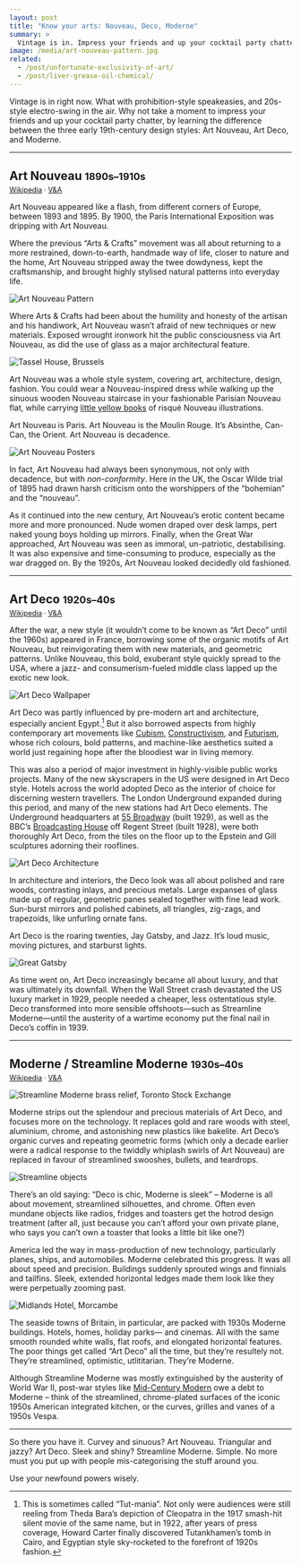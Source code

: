 ```yaml
---
layout: post
title: "Know your arts: Nouveau, Deco, Moderne"
summary: >
  Vintage is in. Impress your friends and up your cocktail party chatter, by learning the difference between the three early 19th-century design styles: Art Nouveau, Art Deco, and Moderne.
image: /media/art-nouveau-pattern.jpg
related:
  - /post/unfortunate-exclusivity-of-art/
  - /post/liver-grease-oil-chemical/
---
```


Vintage is in right now. What with prohibition-style speakeasies, and 20s-style electro-swing in the air. Why not take a moment to impress your friends and up your cocktail party chatter, by learning the difference between the three early 19th-century design styles: Art Nouveau, Art Deco, and Moderne.

<hr class="stars">

## Art Nouveau <small>1890s–1910s</small>

<p style="margin-top: -1em; font-size: 0.9em;"><a href="https://en.wikipedia.org/wiki/Art_Nouveau">Wikipedia</a> · <a href="http://www.vam.ac.uk/page/a/art-nouveau/">V&amp;A</a></p>

Art Nouveau appeared like a flash, from different corners of Europe, between 1893 and 1895. By 1900, the Paris International Exposition was dripping with Art Nouveau.

Where the previous “Arts & Crafts” movement was all about returning to a more restrained, down-to-earth, handmade way of life, closer to nature and the home, Art Nouveau stripped away the twee dowdyness, kept the craftsmanship, and brought highly stylised natural patterns into everyday life.

![Art Nouveau Pattern](/media/art-nouveau-pattern.jpg)

Where Arts & Crafts had been about the humility and honesty of the artisan and his handiwork, Art Nouveau wasn’t afraid of new techniques or new materials. Exposed wrought ironwork hit the public consciousness via Art Nouveau, as did the use of glass as a major architectural feature.

![Tassel House, Brussels](/media/tassel-house.jpg)

Art Nouveau was a whole style system, covering art, architecture, design, fashion. You could wear a Nouveau-inspired dress while walking up the sinuous wooden Nouveau staircase in your fashionable Parisian Nouveau flat, while carrying [little yellow books](https://en.wikipedia.org/wiki/The_Yellow_Book) of risqué Nouveau illustrations.

Art Nouveau is Paris. Art Nouveau is the Moulin Rouge. It’s Absinthe, Can-Can, the Orient. Art Nouveau is decadence.

![Art Nouveau Posters](/media/art-nouveau-posters.jpg)

In fact, Art Nouveau had always been synonymous, not only with decadence, but with *non-conformity*. Here in the UK, the Oscar Wilde trial of 1895 had drawn harsh criticism onto the worshippers of the “bohemian” and the “nouveau”.

As it continued into the new century, Art Nouveau’s erotic content became more and more pronounced. Nude women draped over desk lamps, pert naked young boys holding up mirrors. Finally, when the Great War approached, Art Nouveau was seen as immoral, un-patriotic, destabilising. It was also expensive and time-consuming to produce, especially as the war dragged on. By the 1920s, Art Nouveau looked decidedly old fashioned.

<hr class="stars">

## Art Deco <small>1920s–40s</small>

<p style="margin-top: -1em; font-size: 0.9em;"><a href="https://en.wikipedia.org/wiki/Art_Deco">Wikipedia</a> · <a href="http://www.vam.ac.uk/page/a/art-deco/">V&amp;A</a></p>

After the war, a new style (it wouldn’t come to be known as “Art Deco” until the 1960s) appeared in France, borrowing some of the organic motifs of Art Nouveau, but reinvigorating them with new materials, and geometric patterns. Unlike Nouveau, this bold, exuberant style quickly spread to the USA, where a jazz- and consumerism-fueled middle class lapped up the exotic new look.

![Art Deco Wallpaper](/media/art-deco-wallpaper.jpg)

Art Deco was partly influenced by pre-modern art and architecture, especially ancient Egypt.[^1] But it also borrowed aspects from highly contemporary art movements like [Cubism](http://www.tate.org.uk/learn/online-resources/glossary/c/cubism), [Constructivism](http://www.tate.org.uk/learn/online-resources/glossary/c/constructivism), and [Futurism](http://www.tate.org.uk/learn/online-resources/glossary/f/futurism), whose rich colours, bold patterns, and machine-like aesthetics suited a world just regaining hope after the bloodiest war in living memory.

[^1]: This is sometimes called “Tut-mania”. Not only were audiences were still reeling from Theda Bara’s depiction of Cleopatra in the 1917 smash-hit silent movie of the same name, but in 1922, after years of press coverage, Howard Carter finally discovered Tutankhamen’s tomb in Cairo, and Egyptian style sky-rocketed to the forefront of 1920s fashion.

This was also a period of major investment in highly-visible public works projects. Many of the new skyscrapers in the US were designed in Art Deco style. Hotels across the world adopted Deco as the interior of choice for discerning western travellers. The London Underground expanded during this period, and many of the new stations had Art Deco elements. The Underground headquarters at [55 Broadway](https://en.wikipedia.org/wiki/55_Broadway) (built 1929), as well as the BBC’s [Broadcasting House](https://en.wikipedia.org/wiki/Broadcasting_House) off Regent Street (built 1928), were both thoroughly Art Deco, from the tiles on the floor up to the Epstein and Gill sculptures adorning their rooflines.

![Art Deco Architecture](/media/art-deco-architecture.jpg)

In architecture and interiors, the Deco look was all about polished and rare woods, contrasting inlays, and precious metals. Large expanses of glass made up of regular, geometric panes sealed together with fine lead work. Sun-burst mirrors and polished cabinets, all triangles, zig-zags, and trapezoids, like unfurling ornate&nbsp;fans.

Art Deco is the roaring twenties, Jay Gatsby, and Jazz. It’s loud music, moving pictures, and starburst lights.

![Great Gatsby](/media/great-gatsby.jpg)

As time went on, Art Deco increasingly became all about luxury, and that was ultimately its downfall. When the Wall Street crash devastated the US luxury market in 1929, people needed a cheaper, less ostentatious style. Deco transformed into more sensible offshoots—such as Streamline Moderne—until the austerity of a wartime economy put the final nail in Deco’s coffin in 1939.

<hr class="stars">

## Moderne / Streamline Moderne <small>1930s–40s</small>

<p style="margin-top: -1em; font-size: 0.9em;"><a href="https://en.wikipedia.org/wiki/Streamline_Moderne">Wikipedia</a> · <a href="http://www.vam.ac.uk/content/articles/a/art-deco-exotic-and-moderne/">V&amp;A</a></p>

![Streamline Moderne brass relief, Toronto Stock Exchange](/media/moderne-brass-relief.jpg)

Moderne strips out the splendour and precious materials of Art Deco, and focuses more on the technology. It replaces gold and rare woods with steel, aluminium, chrome, and astonishing new plastics like bakelite. Art Deco’s organic curves and repeating geometric forms (which only a decade earlier were a radical response to the twiddly whiplash swirls of Art Nouveau) are replaced in favour of streamlined swooshes, bullets, and teardrops.

![Streamline objects](/media/streamline-objects.jpg)

There’s an old saying: “Deco is chic, Moderne is sleek” – Moderne is all about movement, streamlined silhouettes, and chrome. Often even mundane objects like radios, fridges and toasters get the hotrod design treatment (after all, just because you can’t afford your own private plane, who says you can’t own a toaster that looks a little bit like one?)

America led the way in mass-production of new technology, particularly planes, ships, and automobiles. Moderne celebrated this progress. It was all about speed and precision. Buildings suddenly sprouted wings and finnials and tailfins. Sleek, extended horizontal ledges made them look like they were perpetually zooming past.

![Midlands Hotel, Morcambe](/media/midlands-hotel-morcambe.jpg)

The seaside towns of Britain, in particular, are packed with 1930s Moderne buildings. Hotels, homes, holiday parks— and cinemas. All with the same smooth rounded white walls, flat roofs, and elongated horizontal features. The poor things get called “Art Deco” all the time, but they’re resultely not. They’re streamlined, optimistic, utlititarian. They’re Moderne.

Although Streamline Moderne was mostly extinguished by the austerity of World War II, post-war styles like [Mid-Century Modern](https://en.wikipedia.org/wiki/Mid-century_modern) owe a debt to Moderne – think of the streamlined, chrome-plated surfaces of the iconic 1950s American integrated kitchen, or the curves, grilles and vanes of a 1950s Vespa.

<hr class="stars">

So there you have it. Curvey and sinuous? Art Nouveau. Triangular and jazzy? Art Deco. Sleek and shiny? Streamline Moderne. Simple. No more must you put up with people mis-categorising the stuff around you.

Use your newfound powers wisely.
